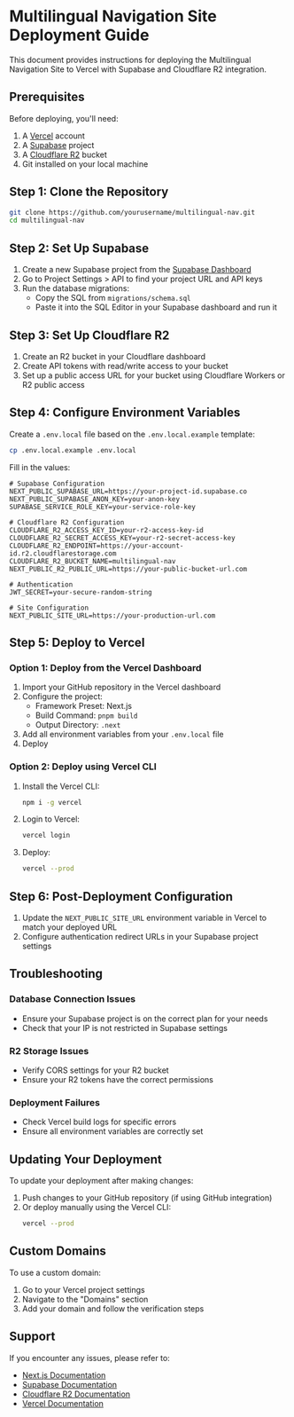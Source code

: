 # Multilingual Navigation Site Deployment Guide

This document provides instructions for deploying the Multilingual Navigation Site to Vercel with Supabase and Cloudflare R2 integration.

## Prerequisites

Before deploying, you'll need:

1. A [Vercel](https://vercel.com) account
2. A [Supabase](https://supabase.com) project
3. A [Cloudflare R2](https://developers.cloudflare.com/r2/) bucket
4. Git installed on your local machine

## Step 1: Clone the Repository

```bash
git clone https://github.com/yourusername/multilingual-nav.git
cd multilingual-nav
```

## Step 2: Set Up Supabase

1. Create a new Supabase project from the [Supabase Dashboard](https://app.supabase.com)
2. Go to Project Settings > API to find your project URL and API keys
3. Run the database migrations:
   - Copy the SQL from `migrations/schema.sql`
   - Paste it into the SQL Editor in your Supabase dashboard and run it

## Step 3: Set Up Cloudflare R2

1. Create an R2 bucket in your Cloudflare dashboard
2. Create API tokens with read/write access to your bucket
3. Set up a public access URL for your bucket using Cloudflare Workers or R2 public access

## Step 4: Configure Environment Variables

Create a `.env.local` file based on the `.env.local.example` template:

```bash
cp .env.local.example .env.local
```

Fill in the values:

```
# Supabase Configuration
NEXT_PUBLIC_SUPABASE_URL=https://your-project-id.supabase.co
NEXT_PUBLIC_SUPABASE_ANON_KEY=your-anon-key
SUPABASE_SERVICE_ROLE_KEY=your-service-role-key

# Cloudflare R2 Configuration
CLOUDFLARE_R2_ACCESS_KEY_ID=your-r2-access-key-id
CLOUDFLARE_R2_SECRET_ACCESS_KEY=your-r2-secret-access-key
CLOUDFLARE_R2_ENDPOINT=https://your-account-id.r2.cloudflarestorage.com
CLOUDFLARE_R2_BUCKET_NAME=multilingual-nav
NEXT_PUBLIC_R2_PUBLIC_URL=https://your-public-bucket-url.com

# Authentication
JWT_SECRET=your-secure-random-string

# Site Configuration
NEXT_PUBLIC_SITE_URL=https://your-production-url.com
```

## Step 5: Deploy to Vercel

### Option 1: Deploy from the Vercel Dashboard

1. Import your GitHub repository in the Vercel dashboard
2. Configure the project:
   - Framework Preset: Next.js
   - Build Command: `pnpm build`
   - Output Directory: `.next`
3. Add all environment variables from your `.env.local` file
4. Deploy

### Option 2: Deploy using Vercel CLI

1. Install the Vercel CLI:
   ```bash
   npm i -g vercel
   ```

2. Login to Vercel:
   ```bash
   vercel login
   ```

3. Deploy:
   ```bash
   vercel --prod
   ```

## Step 6: Post-Deployment Configuration

1. Update the `NEXT_PUBLIC_SITE_URL` environment variable in Vercel to match your deployed URL
2. Configure authentication redirect URLs in your Supabase project settings

## Troubleshooting

### Database Connection Issues

- Ensure your Supabase project is on the correct plan for your needs
- Check that your IP is not restricted in Supabase settings

### R2 Storage Issues

- Verify CORS settings for your R2 bucket
- Ensure your R2 tokens have the correct permissions

### Deployment Failures

- Check Vercel build logs for specific errors
- Ensure all environment variables are correctly set

## Updating Your Deployment

To update your deployment after making changes:

1. Push changes to your GitHub repository (if using GitHub integration)
2. Or deploy manually using the Vercel CLI:
   ```bash
   vercel --prod
   ```

## Custom Domains

To use a custom domain:

1. Go to your Vercel project settings
2. Navigate to the "Domains" section
3. Add your domain and follow the verification steps

## Support

If you encounter any issues, please refer to:

- [Next.js Documentation](https://nextjs.org/docs)
- [Supabase Documentation](https://supabase.com/docs)
- [Cloudflare R2 Documentation](https://developers.cloudflare.com/r2/)
- [Vercel Documentation](https://vercel.com/docs)
